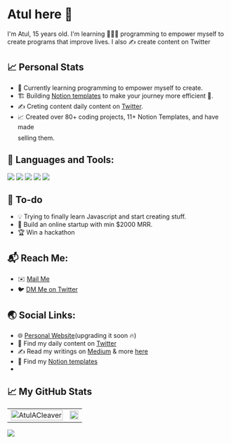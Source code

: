 # Atul here 👋
I'm Atul, 15 years old. I'm learning 🧑🏻‍💻 programming to empower myself to create programs that improve lives. I also ✍️ create content on Twitter
  
## 📈 Personal Stats
- 🌱 Currently learning programming to empower myself to create.
- 🏗️ Building [Notion templates](atulacleaver.gumroad.com) to make your journey more efficient 🚀.
- ✍️ Creting content daily content on [Twitter](https://twitter.com/AtulACleaver).
- 📈 Created over 80+ coding projects, 11+ Notion Templates, and have made $$$$ selling them.

## 🧰 Languages and Tools: 
<p>
<img src="https://img.icons8.com/color/48/000000/html-5--v1.png"/>  
<img src="https://img.icons8.com/color/48/000000/css3.png"/>  
<img src="https://img.icons8.com/color/50/000000/javascript.png">
<img src="https://img.icons8.com/color/50/000000/java-coffee-cup-logo.png"/>
<img src="https://img.icons8.com/color/48/000000/python.png"/>
</p>

## 🚧 To-do
<!-- TODO-IST:START -->
- 💡 Trying to finally learn Javascript and start creating stuff.
- 💸 Build an online startup with min $2000 MRR.
- 🏆 Win a hackathon
<!-- TODO-IST:END -->

## 📬 Reach Me: 
- ✉️ [Mail Me](mailto:atul@atulanand.co)
- 🐦 [DM Me on Twitter](https://twitter.com/atulacleaver)


## 🌏 Social Links:
- 🌐 [Personal Website](https://atulanand.co/)(upgrading it soon 🔥)
- 🦚 Find my daily content on [Twitter](https://twitter.com/atulacleaver)
- ✍️ Read my writings on [Medium](https://atulacleaver.medium.com/) & more [here](https://typeshare.co/g/atulacleaver)
- 🚀 Find my [Notion templates](https://atulacleaver.gumroad.com)
- 


## 📈 My GitHub Stats

<div>
<table align = "center" width:"100%"><tr>
<td> <img src="https://github-readme-stats.vercel.app/api?username=AtulACleaver&show_icons=true&&theme=radical" alt="AtulACleaver" style = "width: 100%;"/> </td>
<td> <img src="https://github-readme-stats.vercel.app/api/top-langs/?username=atulacleaver&layout=compact&theme=radical" style = "width: 100%;"/> </td>
</tr></table>
</div>

<div>
    <img src = "https://activity-graph.herokuapp.com/graph?username=AtulACleaver&show_icons=true&count_private=true&theme=redical&area=true">
</div>
</div>
</div>
